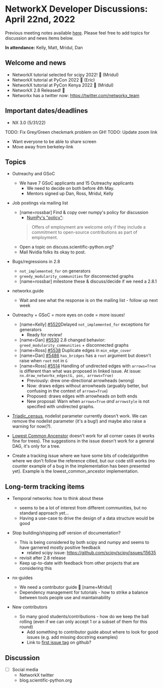 # NetworkX Developer Discussions: April 22nd, 2022

Previous meeting notes available [here](https://github.com/networkx/archive/tree/main/meetings). Please feel free to add topics for discussion and news items below.

**In attendance:**
Kelly, Matt, Mridul, Dan

## Welcome and news

- NetworkX tutorial selected for scipy 2022! :tada: (Mridul)
- NetworkX tutorial at PyCon 2022 :tada: (Eric)
- NetworkX tutorial at PyCon Kenya 2022 :tada: (Mridul)
- NetworkX 2.8 Released! :tada:
- Networkx has a twitter now: https://twitter.com/networkx_team

## Important dates/deadlines

- NX 3.0 (5/31/22)

TODO: Fix Grey/Green checkmark problem on GH!
TODO: Update zoom link
  - Want everyone to be able to share screen
  - Move away from berkeley-link

## Topics

- Outreachy and GSoC
  * We have 7 GSoC applicants and 15 Outreachy applicants
      * We need to decide on both before 4th May.
      * Mentors signed up Dan, Ross, Mridul, Kelly
 


- Job postings via mailing list
   * [name=rossbar] Find & copy over numpy's policy for discussion
     * [NumPy's "policy"](https://mail.python.org/mailman3/lists/numpy-discussion.python.org/):
     > Offers of employment are welcome only if they include a commitment to open-source contributions as part of employment.
   * Open a topic on discuss.scientific-python.org?
   * Mail Nvidia folks its okay to post.


- Bugs/regressions in 2.8
  * `not_implemented_for` on generators
  * `greedy_modularity_communities` for disconnected graphs
  * [name=rossbar] milestone these & discuss/decide if we need a 2.8.1


- networkx.guide
  * Wait and see what the response is on the mailing list - follow up next week
   
- Outreachy + GSoC = more eyes on code = more issues!
  * [name=Kelly] [#5520](https://github.com/networkx/networkx/issues/5520)Delayed `not_implemented_for` exceptions for generators
    * Ready for review!
  * [name=Dan] [#5530](https://github.com/networkx/networkx/issues/5530) 2.8 changed behavior: `greed_modularity_communities` + disconnected graphs
  * [name=Ross] [#5538](https://github.com/networkx/networkx/issues/5538) Duplicate edges in `min_edge_cover`
  * [name=Dan] [#5486](https://github.com/networkx/networkx/issues/5486) `has_bridges` has a `root` argument but doesn't raise when `root` not in `G`
  * [name=Ross] [#5514](https://github.com/networkx/networkx/pull/5514#issuecomment-1097015394) Handling of undirected edges with `arrows=True` is different than what was proposed in linked issue. At issue: `nx.draw_networkx_edges(G, pos, arrows=True)`
    - Previously: drew one-directional arrowheads (wrong)
    - Now: draws edges without arrowheads (arguably better, but confusing in the context of `arrows=True`)
    - Proposed: draws edges with arrowheads on both ends
    - New proposal: Warn when `arrows=True` *and* `arrowstyle` is not specified with undirected graphs.


- [Triadic_census](https://github.com/networkx/networkx/issues/5557), nodelist parameter currently doesn't work. We can remove the nodelist parameter (it's a bug!) and maybe also raise a warning for now(?).


- [Lowest Common Ancenstor](https://github.com/networkx/networkx/issues/5547) doesn't work for all corner cases (it works fine for trees). The suggestions in the issue doesn't work for a general DAG, it's only for a tree.

- Create a tracking issue where we have some bits of code/algorithm where we don't follow the reference citied, but our code still works (no counter example of a bug in the implementation has been presented yet). Example is the lowest_common_ancestor implementation.


## Long-term tracking items

- Temporal networks: how to think about these
  * seems to be a lot of interest from different communities, but no standard approach yet...
  * Having a use-case to drive the design of a data structure would be good
  
- Stop building/shipping pdf version of documentation?
  * This is being considered by both scipy and numpy and seems to have garnered mostly positive feedback
    - related scipy issue: https://github.com/scipy/scipy/issues/15635
  * revisit after 2.8 release
  * Keep up-to-date with feedback from other projects that are considering this

- nx-guides
  * We need a contributor guide :book: [name=Mridul]
  * Dependency management for tutorials - how to strike a balance between tools people use and maintainability

- New contributors
  * So many good students/contributions - how do we keep the ball rolling (even if we can only accept 1 or a subset of them for this round)
    - Add something to contributor guide about where to look for good issues (e.g. add missing docstring examples)
    - Link to [first issue tag](https://github.com/networkx/networkx/labels/Good%20First%20Issue) on github?
## Discussion

- [ ] Social media
    * NetworkX twitter
    * blog.scientific-python.org
